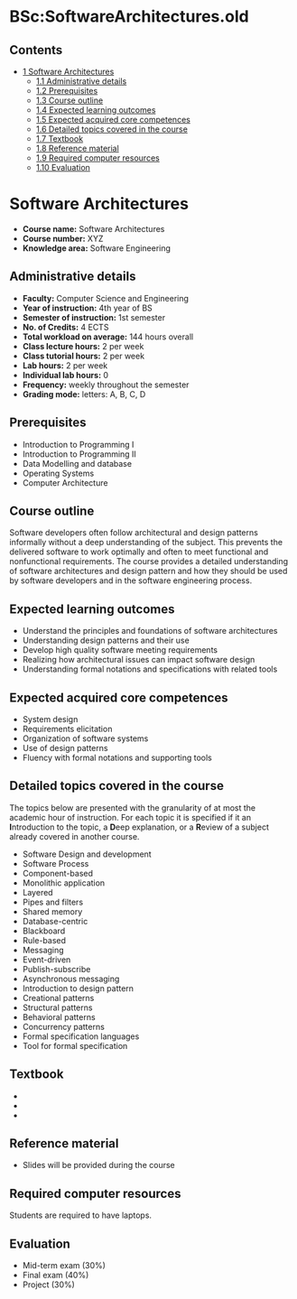 






BSc:SoftwareArchitectures.old
=============================






Contents
--------


* [1 Software Architectures](#Software_Architectures)
	+ [1.1 Administrative details](#Administrative_details)
	+ [1.2 Prerequisites](#Prerequisites)
	+ [1.3 Course outline](#Course_outline)
	+ [1.4 Expected learning outcomes](#Expected_learning_outcomes)
	+ [1.5 Expected acquired core competences](#Expected_acquired_core_competences)
	+ [1.6 Detailed topics covered in the course](#Detailed_topics_covered_in_the_course)
	+ [1.7 Textbook](#Textbook)
	+ [1.8 Reference material](#Reference_material)
	+ [1.9 Required computer resources](#Required_computer_resources)
	+ [1.10 Evaluation](#Evaluation)



Software Architectures
======================


* **Course name:** Software Architectures
* **Course number:** XYZ
* **Knowledge area:** Software Engineering


Administrative details
----------------------


* **Faculty:** Computer Science and Engineering
* **Year of instruction:** 4th year of BS
* **Semester of instruction:** 1st semester
* **No. of Credits:** 4 ECTS
* **Total workload on average:** 144 hours overall
* **Class lecture hours:** 2 per week
* **Class tutorial hours:** 2 per week
* **Lab hours:** 2 per week
* **Individual lab hours:** 0
* **Frequency:** weekly throughout the semester
* **Grading mode:** letters: A, B, C, D


Prerequisites
-------------


* Introduction to Programming I
* Introduction to Programming II
* Data Modelling and database
* Operating Systems
* Computer Architecture


Course outline
--------------


Software developers often follow architectural and design patterns informally without a deep understanding of the subject. This prevents the delivered software to work optimally and often to meet functional and nonfunctional requirements. The course provides a detailed understanding of software architectures and design pattern and how they should be used by software developers and in the software engineering process.



Expected learning outcomes
--------------------------


* Understand the principles and foundations of software architectures
* Understanding design patterns and their use
* Develop high quality software meeting requirements
* Realizing how architectural issues can impact software design
* Understanding formal notations and specifications with related tools


Expected acquired core competences
----------------------------------


* System design
* Requirements elicitation
* Organization of software systems
* Use of design patterns
* Fluency with formal notations and supporting tools


Detailed topics covered in the course
-------------------------------------


The topics below are presented with the granularity of at most the academic hour of instruction. For each topic it is specified if it an **I**ntroduction to the topic, a **D**eep explanation, or a **R**eview of a subject already covered in another course.



* Software Design and development
* Software Process
* Component-based
* Monolithic application
* Layered
* Pipes and filters
* Shared memory
* Database-centric
* Blackboard
* Rule-based
* Messaging
* Event-driven
* Publish-subscribe
* Asynchronous messaging
* Introduction to design pattern
* Creational patterns
* Structural patterns
* Behavioral patterns
* Concurrency patterns
* Formal specification languages
* Tool for formal specification


Textbook
--------


* 
* 
* 


Reference material
------------------


* Slides will be provided during the course


Required computer resources
---------------------------


Students are required to have laptops.



Evaluation
----------


* Mid-term exam (30%)
* Final exam (40%)
* Project (30%)











